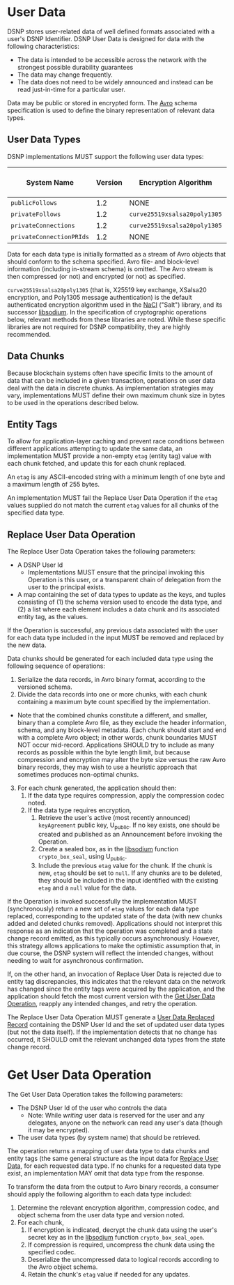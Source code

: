 # User Data

DSNP stores user-related data of well defined formats associated with a user's DSNP Identifier.
DSNP User Data is designed for data with the following characteristics:
* The data is intended to be accessible across the network with the strongest possible durability guarantees
* The data may change frequently.
* The data does not need to be widely announced and instead can be read just-in-time for a particular user.

Data may be public or stored in encrypted form.
The [Avro](https://avro.apache.org) schema specification is used to define the binary representation of relevant data types.

## User Data Types

DSNP implementations MUST support the following user data types:

| System Name | Version | Encryption Algorithm | Compression Codec | Avro Object Type |
| --- | --- | --- | --- | --- |
| `publicFollows` | 1.2 | NONE | [`brotli`](https://brotli.org) | [GraphEdge](Graph.md#edges) |
| `privateFollows` | 1.2 | `curve25519xsalsa20poly1305` |  [`brotli`](https://brotli.org) | [GraphEdge](Graph.md#edges) |
| `privateConnections` | 1.2 | `curve25519xsalsa20poly1305` | [`brotli`](https://brotli.org) | [GraphEdge](Graph.md#edges) |
| `privateConnectionPRIds` | 1.2 | NONE | NONE | [PRId](Graph.md#pseudonymous-relationship-identifiers) |

Data for each data type is initially formatted as a stream of Avro objects that should conform to the schema specified.
Avro file- and block-level information (including in-stream schema) is omitted.
The Avro stream is then compressed (or not) and encrypted (or not) as specified.

`curve25519xsalsa20poly1305` (that is, X25519 key exchange, XSalsa20 encryption, and Poly1305 message authentication) is the default authenticated encryption algorithm used in the [NaCl](https://nacl.cr.yp.to) ("Salt") library, and its successor [libsodium](https://libsodium.org). In the specification of cryptographic operations below, relevant methods from these libraries are noted. While these specific libraries are not required for DSNP compatibility, they are highly recommended.

## Data Chunks

Because blockchain systems often have specific limits to the amount of data that can be included in a given transaction, operations on user data deal with the data in discrete chunks.
As implementation strategies may vary, implementations MUST define their own maximum chunk size in bytes to be used in the operations described below.

## Entity Tags

To allow for application-layer caching and prevent race conditions between different applications attempting to update the same data, an implementation MUST provide a non-empty `etag` (entity tag) value with each chunk fetched, and update this for each chunk replaced.

An `etag` is any ASCII-encoded string with a minimum length of one byte and a maximum length of 255 bytes.

An implementation MUST fail the Replace User Data Operation if the `etag` values supplied do not match the current `etag` values for all chunks of the specified data type.

## Replace User Data Operation

The Replace User Data Operation takes the following parameters:

* A DSNP User Id
  * Implementations MUST ensure that the principal invoking this Operation is this user, or a transparent chain of delegation from the user to the principal exists.
* A map containing the set of data types to update as the keys, and tuples consisting of (1) the schema version used to encode the data type, and (2) a list where each element includes a data chunk and its associated entity tag, as the values.

If the Operation is successful, any previous data associated with the user for each data type included in the input MUST be removed and replaced by the new data.

Data chunks should be generated for each included data type using the following sequence of operations:
1. Serialize the data records, in Avro binary format, according to the versioned schema.
1. Divide the data records into one or more chunks, with each chunk containing a maximum byte count specified by the implementation.
* Note that the combined chunks constitute a different, and smaller, binary than a complete Avro file, as they exclude the header information, schema, and any block-level metadata.
  Each chunk should start and end with a complete Avro object; in other words, chunk boundaries MUST NOT occur mid-record.
    Applications SHOULD try to include as many records as possible within the byte length limit, but because compression and encryption may alter the byte size versus the raw Avro binary records, they may wish to use a heuristic approach that sometimes produces non-optimal chunks.
3. For each chunk generated, the application should then:
    1. If the data type requires compression, apply the compression codec noted.
    1. If the data type requires encryption,
        1. Retrieve the user's active (most recently announced) `keyAgreement` public key, U<sub>public</sub>.
  If no key exists, one should be created and published as an Announcement before invoking the Operation.
        1. Create a sealed box, as in the [libsodium](https://doc.libsodium.org/public-key_cryptography/sealed_boxes) function `crypto_box_seal`, using U<sub>public</sub>.
        1. Include the previous `etag` value for the chunk. If the chunk is new, `etag` should be set to `null`.
  If any chunks are to be deleted, they should be included in the input identified with the existing `etag` and a `null` value for the data.

If the Operation is invoked successfully the implementation MUST (synchronously) return a new set of `etag` values for each data type replaced, corresponding to the updated state of the data (with new chunks added and deleted chunks removed).
Applications should not interpret this response as an indication that the operation was completed and a state change record emitted, as this typically occurs asynchronously.
However, this strategy allows applications to make the optimistic assumption that, in due course, the DSNP system will reflect the intended changes, without needing to wait for asynchronous confirmation.

If, on the other hand, an invocation of Replace User Data is rejected due to entity tag discrepancies, this indicates that the relevant data on the network has changed since the entity tags were acquired by the application, and the application should fetch the most current version with the [Get User Data Operation](#get-user-data-operation), reapply any intended changes, and retry the operation.

The Replace User Data Operation MUST generate a [User Data Replaced Record](Records.md#user-data-replaced) containing the DSNP User Id and the set of updated user data types (but not the data itself).
If the implementation detects that no change has occurred, it SHOULD omit the relevant unchanged data types from the state change record.

# Get User Data Operation

The Get User Data Operation takes the following parameters:
* The DSNP User Id of the user who controls the data
  * Note: While _writing_ user data is reserved for the user and any delegates, anyone on the network can read any user's data (though it may be encrypted).
* The user data types (by system name) that should be retrieved.

The operation returns a mapping of user data type to data chunks and entity tags (the same general structure as the input data for [Replace User Data](#replace-user-data-operation), for each requested data type.
If no chunks for a requested data type exist, an implementation MAY omit that data type from the response.

To transform the data from the output to Avro binary records, a consumer should apply the following algorithm to each data type included:
1. Determine the relevant encryption algorithm, compression codec, and object schema from the user data type and version noted.
1. For each chunk,
    1. If encryption is indicated, decrypt the chunk data using the user's secret key as in the [libsodium](https://doc.libsodium.org/public-key_cryptography/sealed_boxes) function `crypto_box_seal_open`.
    1. If compression is required, uncompress the chunk data using the specified codec.
    1. Deserialize the uncompressed data to logical records according to the Avro object schema.
    1. Retain the chunk's `etag` value if needed for any updates.
